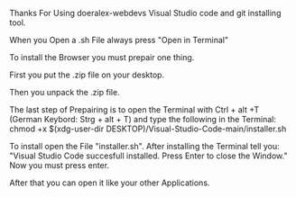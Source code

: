 Thanks For Using doeralex-webdevs Visual Studio code and git installing tool.

When you Open a .sh File always press "Open in Terminal"

To install the Browser you must prepair one thing.

First you put the .zip file on your desktop.

Then you unpack the .zip file.

The last step of Prepairing is to open the Terminal with Ctrl + alt +T (German Keybord: Strg + alt + T) and type the following in the Terminal: chmod +x $(xdg-user-dir DESKTOP)/Visual-Studio-Code-main/installer.sh

To install open the File "installer.sh". After installing the Terminal tell you: "Visual Studio Code succesfull installed. Press Enter to close the Window."
Now you must press enter. 

After that you can open it like your other Applications.



